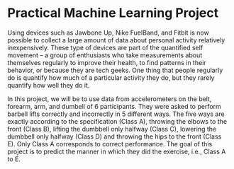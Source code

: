 # Practical Machine Learning Project

Using devices such as Jawbone Up, Nike FuelBand, and Fitbit is now possible to collect a large amount
of data about personal activity relatively inexpensively. These type of devices are part of the quantified self movement
– a group of enthusiasts who take measurements about themselves regularly to improve their health, to find patterns in their
behavior, or because they are tech geeks. One thing that people regularly do is quantify how much of a particular activity
they do, but they rarely quantify how well they do it.

In this project, we will be to use data from accelerometers on the belt, forearm, arm, and dumbell of 6 participants.
They were asked to perform barbell lifts correctly and incorrectly in 5 different ways. The five ways are exactly according to
the specification (Class A), throwing the elbows to the front (Class B), lifting the dumbbell only halfway (Class C),
lowering the dumbbell only halfway (Class D) and throwing the hips to the front (Class E). 
Only Class A corresponds to correct performance. 
The goal of this project is to predict the manner in which they did the exercise, i.e., Class A to E. 










